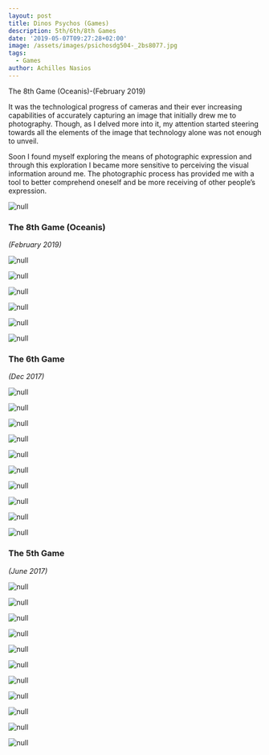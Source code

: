 ```yaml
---
layout: post
title: Dinos Psychos (Games)
description: 5th/6th/8th Games
date: '2019-05-07T09:27:28+02:00'
image: /assets/images/psichosdg504-_2bs8077.jpg
tags:
  - Games
author: Achilles Nasios
---
```

The 8th Game (Oceanis)-(February 2019)

It was the technological progress of cameras and their ever increasing capabilities of accurately capturing an image that initially drew me to photography.
Though, as I delved more into it, my attention started steering towards all the elements of the image that technology alone was not enough  to unveil. 

Soon I found myself exploring the means of photographic expression and through this exploration I became more sensitive to perceiving the visual information around me.  The photographic process has provided me with a tool to better comprehend oneself and be more receiving of other people’s expression.

![null](/assets/images/psychosd_g8_pres.jpg#full)

### The 8th Game (Oceanis)

_(February 2019)_

![null](/assets/images/psychosd_g8_01.jpg)

![null](/assets/images/psychosd_g8_02.jpg)

![null](/assets/images/psychosd_g8_03.jpg)

![null](/assets/images/psychosd_g8_04.jpg)

![null](/assets/images/psychosd_g8_05.jpg)

![null](/assets/images/psichoss2-transpresent.jpg#full)

### The 6th Game

_(Dec 2017)_

![null](/assets/images/psichosdg601-_2bs1109.jpg)

![null](/assets/images/psichosdg602-_2bs1088.jpg)

![null](/assets/images/psichosdg603-_2bs1129.jpg)

![null](/assets/images/psichosdg604-_2bs1137.jpg)

![null](/assets/images/psichosdg605-_2bs1244.jpg)

![null](/assets/images/psichosdg606-_2bs0908.jpg)

![null](/assets/images/psichosdg607-_2bs0863.jpg)

![null](/assets/images/psichosdg608-_2bs0788.jpg)

![null](/assets/images/psichosdg609-_2bs1193.jpg)

![null](/assets/images/psichosdg5plano2.jpg#full)

### The 5th Game

_(June 2017)_

![null](/assets/images/psichosdg501-_2bs8151.jpg)

![null](/assets/images/psichosdg502-_2bs8340.jpg)

![null](/assets/images/psichosdg503-_2bs7992.jpg)

![null](/assets/images/psichosdg504-_2bs8077.jpg)

![null](/assets/images/psichosdg505-_2bs8116.jpg)

![null](/assets/images/psichosdg506-_2bs7839.jpg)

![null](/assets/images/psichosdg507-_2bs7520.jpg)

![null](/assets/images/psichosdg508-_2bs7920.jpg)

![null](/assets/images/psichosdg509-_2bs8017.jpg)

![null](/assets/images/psichosdg510-_2bs7723.jpg)

![null](/assets/images/psichosdg511-_2bs7275.jpg)
